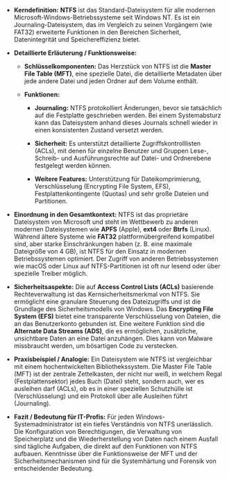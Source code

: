- **Kerndefinition:** **NTFS** ist das Standard-Dateisystem für alle modernen Microsoft-Windows-Betriebssysteme seit Windows NT. Es ist ein Journaling-Dateisystem, das im Vergleich zu seinen Vorgängern (wie FAT32) erweiterte Funktionen in den Bereichen Sicherheit, Datenintegrität und Speichereffizienz bietet.
    
- **Detaillierte Erläuterung / Funktionsweise:**
    
    - **Schlüsselkomponenten:** Das Herzstück von NTFS ist die **Master File Table (MFT)**, eine spezielle Datei, die detaillierte Metadaten über jede andere Datei und jeden Ordner auf dem Volume enthält.
        
    - **Funktionen:**
        
        - **Journaling:** NTFS protokolliert Änderungen, bevor sie tatsächlich auf die Festplatte geschrieben werden. Bei einem Systemabsturz kann das Dateisystem anhand dieses Journals schnell wieder in einen konsistenten Zustand versetzt werden.
            
        - **Sicherheit:** Es unterstützt detaillierte Zugriffskontrolllisten (ACLs), mit denen für einzelne Benutzer und Gruppen Lese-, Schreib- und Ausführungsrechte auf Datei- und Ordnerebene festgelegt werden können.
            
        - **Weitere Features:** Unterstützung für Dateikomprimierung, Verschlüsselung (Encrypting File System, EFS), Festplattenkontingente (Quotas) und sehr große Dateien und Partitionen.
            
- **Einordnung in den Gesamtkontext:** NTFS ist das proprietäre Dateisystem von Microsoft und steht im Wettbewerb zu anderen modernen Dateisystemen wie **APFS** (Apple), **ext4** oder **Btrfs** (Linux). Während ältere Systeme wie **FAT32** plattformübergreifend kompatibel sind, aber starke Einschränkungen haben (z. B. eine maximale Dateigröße von 4 GB), ist NTFS für den Einsatz in modernen Betriebssystemen optimiert. Der Zugriff von anderen Betriebssystemen wie macOS oder Linux auf NTFS-Partitionen ist oft nur lesend oder über spezielle Treiber möglich.
    
- **Sicherheitsaspekte:** Die auf **Access Control Lists (ACLs)** basierende Rechteverwaltung ist das Kernsicherheitsmerkmal von NTFS. Sie ermöglicht eine granulare Steuerung des Dateizugriffs und ist die Grundlage des Sicherheitsmodells von Windows. Das **Encrypting File System (EFS)** bietet eine transparente Verschlüsselung von Dateien, die an das Benutzerkonto gebunden ist. Eine weitere Funktion sind die **Alternate Data Streams (ADS)**, die es ermöglichen, zusätzliche, unsichtbare Daten an eine Datei anzuhängen. Dies kann von Malware missbraucht werden, um bösartigen Code zu verstecken.
    
- **Praxisbeispiel / Analogie:** Ein Dateisystem wie NTFS ist vergleichbar mit einem hochentwickelten Bibliothekssystem. Die Master File Table (MFT) ist der zentrale Zettelkasten, der nicht nur weiß, in welchem Regal (Festplattensektor) jedes Buch (Datei) steht, sondern auch, wer es ausleihen darf (ACLs), ob es in einer speziellen Schutzhülle ist (Verschlüsselung) und ein Protokoll über alle Ausleihen führt (Journaling).
    
- **Fazit / Bedeutung für IT-Profis:** Für jeden Windows-Systemadministrator ist ein tiefes Verständnis von NTFS unerlässlich. Die Konfiguration von Berechtigungen, die Verwaltung von Speicherplatz und die Wiederherstellung von Daten nach einem Ausfall sind tägliche Aufgaben, die direkt auf den Funktionen von NTFS aufbauen. Kenntnisse über die Funktionsweise der MFT und der Sicherheitsmechanismen sind für die Systemhärtung und Forensik von entscheidender Bedeutung.